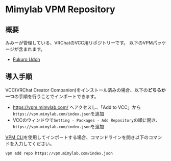 # Mimylab VPM Repository

## 概要

みみーが管理している、VRChatのVCC用リポジトリーです。
以下のVPMパッケージが含まれます。

- [Fukuro Udon](https://github.com/mimyquality/FukuroUdon)

## 導入手順

VCC(VRChat Creator Companion)をインストール済みの場合、以下の**どちらか一つ**の手順を行うことでインポートできます。

- https://vpm.mimylab.com/ へアクセスし、「Add to VCC」から`https://vpm.mimylab.com/index.json`を追加
- VCCのウィンドウで`Setting - Packages - Add Repository`の順に開き、`https://vpm.mimylab.com/index.json`を追加


[VPM CLI](https://vcc.docs.vrchat.com/vpm/cli/)を使用してインポートする場合、コマンドラインを開き以下のコマンドを入力してください。

```
vpm add repo https://vpm.mimylab.com/index.json
```
